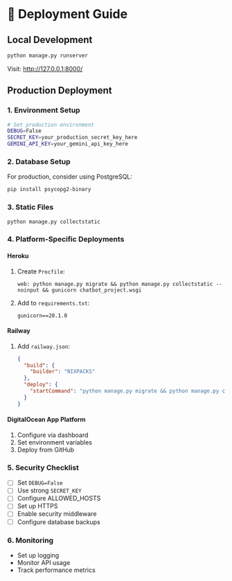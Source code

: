 # 🚀 Deployment Guide

## Local Development
```bash
python manage.py runserver
```
Visit: http://127.0.0.1:8000/

## Production Deployment

### 1. Environment Setup
```bash
# Set production environment
DEBUG=False
SECRET_KEY=your_production_secret_key_here
GEMINI_API_KEY=your_gemini_api_key_here
```

### 2. Database Setup
For production, consider using PostgreSQL:
```bash
pip install psycopg2-binary
```

### 3. Static Files
```bash
python manage.py collectstatic
```

### 4. Platform-Specific Deployments

#### Heroku
1. Create `Procfile`:
   ```
   web: python manage.py migrate && python manage.py collectstatic --noinput && gunicorn chatbot_project.wsgi
   ```
2. Add to `requirements.txt`:
   ```
   gunicorn==20.1.0
   ```

#### Railway
1. Add `railway.json`:
   ```json
   {
     "build": {
       "builder": "NIXPACKS"
     },
     "deploy": {
       "startCommand": "python manage.py migrate && python manage.py collectstatic --noinput && python manage.py runserver 0.0.0.0:$PORT"
     }
   }
   ```

#### DigitalOcean App Platform
1. Configure via dashboard
2. Set environment variables
3. Deploy from GitHub

### 5. Security Checklist
- [ ] Set `DEBUG=False`
- [ ] Use strong `SECRET_KEY`
- [ ] Configure ALLOWED_HOSTS
- [ ] Set up HTTPS
- [ ] Enable security middleware
- [ ] Configure database backups

### 6. Monitoring
- Set up logging
- Monitor API usage
- Track performance metrics
